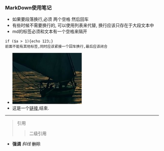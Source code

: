 ### MarkDown使用笔记
* 如果要段落换行,必须 两个空格 然后回车
* 有些时候不需要换行的, 可以使用列表来代替, 换行应该只存在于大段文本中
* md的标签必须和文本有一个空格来隔开
```
if ($a > 1){echo 123;}
前面不能有其他标签,同时应该紧接一个回车换行,最后应该闭合
```
* ![图片说明](img.png)
* 这是一个[链接](http://www.baidu.com/),结束.
___
> 引用
>> 二级引用
* **强调** *斜线* ~~删除~~